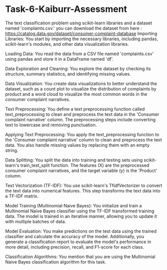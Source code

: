 # Task-6-Kaiburr-Assessment

The text classification problem using scikit-learn libraries and a dataset named 'complaints.csv.' you can download the dataset from here : https://catalog.data.gov/dataset/consumer-complaint-database
Importing Libraries:
You start by importing the necessary libraries, including pandas, scikit-learn's modules, and other data visualization libraries.

Loading Data:
You read the data from a CSV file named 'complaints.csv' using pandas and store it in a DataFrame named 'df'.

Data Exploration and Cleaning:
You explore the dataset by checking its structure, summary statistics, and identifying missing values.

Data Visualization:
You create data visualizations to better understand the dataset, such as a count plot to visualize the distribution of complaints by product and a word cloud to visualize the most common words in the consumer complaint narratives.

Text Preprocessing:
You define a text preprocessing function called text_preprocessing to clean and preprocess the text data in the 'Consumer complaint narrative' column. The preprocessing steps include converting text to lowercase and removing punctuation.

Applying Text Preprocessing:
You apply the text_preprocessing function to the 'Consumer complaint narrative' column to clean and preprocess the text data. You also handle missing values by replacing them with an empty string.

Data Splitting:
You split the data into training and testing sets using scikit-learn's train_test_split function. The features (X) are the preprocessed consumer complaint narratives, and the target variable (y) is the 'Product' column.

Text Vectorization (TF-IDF):
You use scikit-learn's TfidfVectorizer to convert the text data into numerical features. This step transforms the text data into a TF-IDF matrix.

Model Training (Multinomial Naive Bayes):
You initialize and train a Multinomial Naive Bayes classifier using the TF-IDF transformed training data. The model is trained in an iterative manner, allowing you to update it with multiple batches of data.

Model Evaluation:
You make predictions on the test data using the trained classifier and calculate the accuracy of the model. Additionally, you generate a classification report to evaluate the model's performance in more detail, including precision, recall, and F1-score for each class.

Classification Algorithms:
You mention that you are using the Multinomial Naive Bayes classification algorithm for this task.
